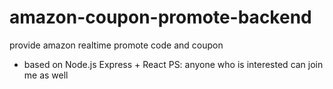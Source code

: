 # amazon-coupon-promote-backend
provide amazon realtime promote code and coupon
* based on Node.js Express + React
PS: anyone who is interested can join me as well